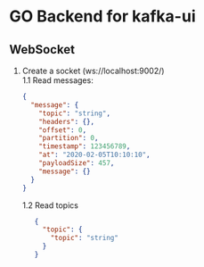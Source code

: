 # GO Backend for kafka-ui

## WebSocket

1. Create a socket (ws://localhost:9002/) \
   1.1 Read messages:
   ```json
   {
     "message": {
       "topic": "string", 
       "headers": {}, 
       "offset": 0, 
       "partition": 0, 
       "timestamp": 123456789, 
       "at": "2020-02-05T10:10:10", 
       "payloadSize": 457, 
       "message": {} 
     }
   }
   ```
   1.2 Read topics
   ```json
      {
        "topic": {
          "topic": "string"
        }
      }
      ```
